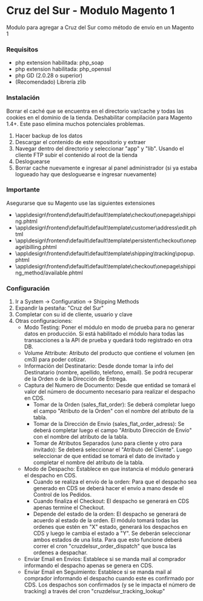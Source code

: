 # Cruz del Sur - Modulo Magento 1
Modulo para agregar a Cruz del Sur como método de envío en un Magento 1

### Requisitos
  - php extension habilitada: php_soap
  - php extension habilitada: php_openssl
  - php GD (2.0.28 o superior) 
  - (Recomendado) Librería zlib

### Instalación

Borrar el caché que se encuentra en el directorio var/cache y todas las cookies en el dominio de la tienda. Deshabilitar compilación para Magento 1.4+. Este paso elimina muchos potenciales problemas.

1. Hacer backup de los datos
2. Descargar el contenido de este repositorio y extraer
3. Navegar dentro del directorio y seleccionar "app" y "lib". Usando el cliente FTP subir el contenido al root de la tienda
4. Desloguearse
5. Borrar cache nuevamente e ingresar al panel administrador (si ya estaba logueado hay que desloguearse e ingresar nuevamente)

### Importante

Asegurarse que su Magento use las siguientes extensiones
- \app\design\frontend\default\default\template\checkout\onepage\shipping.phtml
- \app\design\frontend\default\default\template\customer\address\edit.phtml
- \app\design\frontend\default\default\template\persistent\checkout\onepage\billing.phtml
- \app\design\frontend\default\default\template\shipping\tracking\popup.phtml
- \app\design\frontend\default\default\template\checkout\onepage\shipping_method/available.phtml

### Configuración

1. Ir a System -> Configuration -> Shipping Methods
2. Expandir la pestaña: "Cruz del Sur" 
3. Completar con su id de cliente, usuario y clave
4. Otras configuraciones:
   - Modo Testing: Poner el módulo en modo de prueba para no generar datos en producción. Si está habilitado el módulo hara todas las transacciones a la API de prueba y quedará todo registrado en otra DB.
   - Volume Attribute: Atributo del producto que contiene el volumen (en cm3) para poder cotizar.
   - Información del Destinatario: Desde donde tomar la info del Destinatario (nombre, apellido, telefono, email). Se podrá recuperar de la Orden o de la Dirección de Entrega.
   - Captura del Numero de Documento: Desde que entidad se tomará el valor del número de documento necesario para realizar el despacho en CDS.
     - Tomar de la Orden (sales_flat_order): Se deberá completar luego el campo "Atributo de la Orden" con el nombre del atributo de la tabla.
     - Tomar de la Dirección de Envio (sales_flat_order_adress): Se deberá completar luego el campo "Atributo Dirección de Envío" con el nombre del atributo de la tabla.
     - Tomar de Atributos Separados (uno para cliente y otro para invitado): Se deberá seleccionar el "Atributo del Cliente". Luego seleccionar de que entidad se tomará el dato de invitado y completar el nombre del atributo de la tabla.
   - Modo de Despacho: Establece en que instancia el módulo generará el despacho en CDS.
     - Cuando se realiza el envío de la orden: Para que el despacho sea generado en CDS se deberá hacer el envío a mano desde el Control de los Pedidos.
     - Cuando finaliza el Checkout: El despacho se generará en CDS apenas termine el Checkout.
     - Depende del estado de la orden: El despacho se generará de acuerdo al estado de la orden. El módulo tomará todas las ordenes que estén en "X" estado, generará los despachos en CDS y luego le cambia el estado a "Y". Se deberán seleccionar ambos estados de una lista. Para que esto funcione deberá correr el cron "cruzdelsur_order_dispatch" que busca las ordenes a despachar.
   - Enviar Email en Envios: Establece si se manda mail al comprador informando el despacho apenas se genera en CDS.
   - Enviar Email en Seguimiento: Establece si se manda mail al comprador informando el despacho cuando este es confirmado por CDS. Los despachos son confirmados (y se le impacta el número de tracking) a través del cron "cruzdelsur_tracking_lookup"

